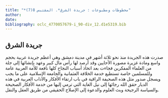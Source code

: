 ```yaml
---
title: "*مخطوطات ومطبوعات : جريدة الشرق*. المقتبس 8(7)"
author: 
date: 
bibliography: oclc_4770057679-i_90-div_12.d1e5319.bib
---
```




##  جريدة  الشرق 


 صدرت هذه الجريدة منذ نحو  ثلاثة  أشهر في مدينة دمشق وهي أعظم جريدة عربية بحجم واسع ومادة غزيرة مصورة الأحايين وقد أرصد لها رأس مال كبير وعهد بإنشائها إلى جلة   من العلماء المفكرين فجاءت بعد اتخاذ أسباب النجاح كلها نافعة للأمة العربية عامة وللمسلمين خاصة تستطيع خدمة الخلافة العثمانية والجامعة الإسلامية على ما يجب ويسجل صدور مثل هذه الصحيفة الراقية في باب ارتقاء الأفكار والآداب العربية في هذه الديار حقق الله رجائها إلى نيل الغاية التي ترمي إليها من خدمة الأفكار الصحيحة والسياسة الرجيحة وبث العلوم والدعوة إلى الإصلاح الحقيقي من طريق العقل والنقل. 
